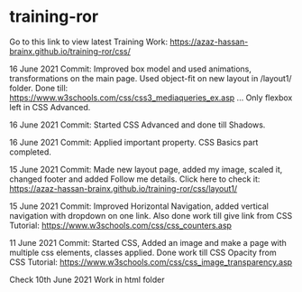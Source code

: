 # training-ror

Go to this link to view latest Training Work:
https://azaz-hassan-brainx.github.io/training-ror/css/


16 June 2021
Commit: Improved box model and used animations, transformations on the main page. Used object-fit on new layout in /layout1/ folder. Done till: https://www.w3schools.com/css/css3_mediaqueries_ex.asp ... Only flexbox left in CSS Advanced.
 

16 June 2021
Commit: Started CSS Advanced and done till Shadows.


16 June 2021
Commit: Applied important property. CSS Basics part completed.


15 June 2021
Commit: Made new layout page, added my image, scaled it, changed footer and added Follow me details. Click here to check it: https://azaz-hassan-brainx.github.io/training-ror/css/layout1/


15 June 2021
Commit: Improved Horizontal Navigation, added vertical navigation with dropdown on one link. Also done work till give link from CSS Tutorial: https://www.w3schools.com/css/css_counters.asp


11 June 2021
Commit: Started CSS, Added an image and make a page with multiple css elements, classes applied. Done work till CSS Opacity from CSS Tutorial: 
https://www.w3schools.com/css/css_image_transparency.asp


Check 10th June 2021 Work in html folder